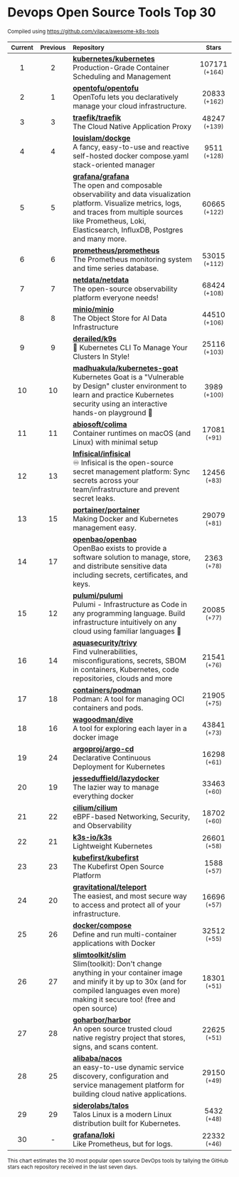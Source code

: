 # Devops Open Source Tools Top 30
<sup>Compiled using https://github.com/vilaca/awesome-k8s-tools</sup>
<div align="center">

|<sub>Current</sub>|<sub>Previous</sub>|<sub>Repository</sub>|<sub>Stars</sub>|
|:---:|:---:|:---|:---:|
|1|2|[**kubernetes/kubernetes**](https://github.com/kubernetes/kubernetes)<br/>Production-Grade Container Scheduling and Management|107171 <sup>(+164)</sup>|
|2|1|[**opentofu/opentofu**](https://github.com/opentofu/opentofu)<br/>OpenTofu lets you declaratively manage your cloud infrastructure.|20833 <sup>(+162)</sup>|
|3|3|[**traefik/traefik**](https://github.com/traefik/traefik)<br/>The Cloud Native Application Proxy|48247 <sup>(+139)</sup>|
|4|4|[**louislam/dockge**](https://github.com/louislam/dockge)<br/>A fancy, easy-to-use and reactive self-hosted docker compose.yaml stack-oriented manager|9511 <sup>(+128)</sup>|
|5|5|[**grafana/grafana**](https://github.com/grafana/grafana)<br/>The open and composable observability and data visualization platform. Visualize metrics, logs, and traces from multiple sources like Prometheus, Loki, Elasticsearch, InfluxDB, Postgres and many more. |60665 <sup>(+122)</sup>|
|6|6|[**prometheus/prometheus**](https://github.com/prometheus/prometheus)<br/>The Prometheus monitoring system and time series database.|53015 <sup>(+112)</sup>|
|7|7|[**netdata/netdata**](https://github.com/netdata/netdata)<br/>The open-source observability platform everyone needs!|68424 <sup>(+108)</sup>|
|8|8|[**minio/minio**](https://github.com/minio/minio)<br/>The Object Store for AI Data Infrastructure|44510 <sup>(+106)</sup>|
|9|9|[**derailed/k9s**](https://github.com/derailed/k9s)<br/>🐶 Kubernetes CLI To Manage Your Clusters In Style!|25116 <sup>(+103)</sup>|
|10|10|[**madhuakula/kubernetes-goat**](https://github.com/madhuakula/kubernetes-goat)<br/>Kubernetes Goat is a "Vulnerable by Design" cluster environment to learn and practice Kubernetes security using an interactive hands-on playground 🚀|3989 <sup>(+100)</sup>|
|11|11|[**abiosoft/colima**](https://github.com/abiosoft/colima)<br/>Container runtimes on macOS (and Linux) with minimal setup|17081 <sup>(+91)</sup>|
|12|13|[**Infisical/infisical**](https://github.com/Infisical/infisical)<br/>♾ Infisical is the open-source secret management platform: Sync secrets across your team/infrastructure and prevent secret leaks.|12456 <sup>(+83)</sup>|
|13|15|[**portainer/portainer**](https://github.com/portainer/portainer)<br/>Making Docker and Kubernetes management easy.|29079 <sup>(+81)</sup>|
|14|17|[**openbao/openbao**](https://github.com/openbao/openbao)<br/>OpenBao exists to provide a software solution to manage, store, and distribute sensitive data including secrets, certificates, and keys.|2363 <sup>(+78)</sup>|
|15|12|[**pulumi/pulumi**](https://github.com/pulumi/pulumi)<br/>Pulumi - Infrastructure as Code in any programming language. Build infrastructure intuitively on any cloud using familiar languages 🚀|20085 <sup>(+77)</sup>|
|16|14|[**aquasecurity/trivy**](https://github.com/aquasecurity/trivy)<br/>Find vulnerabilities, misconfigurations, secrets, SBOM in containers, Kubernetes, code repositories, clouds and more|21541 <sup>(+76)</sup>|
|17|18|[**containers/podman**](https://github.com/containers/podman)<br/>Podman: A tool for managing OCI containers and pods.|21905 <sup>(+75)</sup>|
|18|16|[**wagoodman/dive**](https://github.com/wagoodman/dive)<br/>A tool for exploring each layer in a docker image|43841 <sup>(+73)</sup>|
|19|24|[**argoproj/argo-cd**](https://github.com/argoproj/argo-cd)<br/>Declarative Continuous Deployment for Kubernetes|16298 <sup>(+61)</sup>|
|20|19|[**jesseduffield/lazydocker**](https://github.com/jesseduffield/lazydocker)<br/>The lazier way to manage everything docker|33463 <sup>(+60)</sup>|
|21|22|[**cilium/cilium**](https://github.com/cilium/cilium)<br/>eBPF-based Networking, Security, and Observability|18702 <sup>(+60)</sup>|
|22|21|[**k3s-io/k3s**](https://github.com/k3s-io/k3s)<br/>Lightweight Kubernetes|26601 <sup>(+58)</sup>|
|23|23|[**kubefirst/kubefirst**](https://github.com/kubefirst/kubefirst)<br/>The Kubefirst Open Source Platform|1588 <sup>(+57)</sup>|
|24|20|[**gravitational/teleport**](https://github.com/gravitational/teleport)<br/>The easiest, and most secure way to access and protect all of your infrastructure.|16696 <sup>(+57)</sup>|
|25|26|[**docker/compose**](https://github.com/docker/compose)<br/>Define and run multi-container applications with Docker|32512 <sup>(+55)</sup>|
|26|27|[**slimtoolkit/slim**](https://github.com/slimtoolkit/slim)<br/>Slim(toolkit): Don't change anything in your container image and minify it by up to 30x (and for compiled languages even more) making it secure too! (free and open source)|18301 <sup>(+51)</sup>|
|27|28|[**goharbor/harbor**](https://github.com/goharbor/harbor)<br/>An open source trusted cloud native registry project that stores, signs, and scans content.|22625 <sup>(+51)</sup>|
|28|25|[**alibaba/nacos**](https://github.com/alibaba/nacos)<br/>an easy-to-use dynamic service discovery, configuration and service management platform for building cloud native applications.|29150 <sup>(+49)</sup>|
|29|29|[**siderolabs/talos**](https://github.com/siderolabs/talos)<br/>Talos Linux is a modern Linux distribution built for Kubernetes.|5432 <sup>(+48)</sup>|
|30|-|[**grafana/loki**](https://github.com/grafana/loki)<br/>Like Prometheus, but for logs.|22332 <sup>(+46)</sup>|


</div>

<sub>This chart estimates the 30 most popular open source DevOps tools by tallying the GitHub stars each repository received in the last seven days.</sub>
